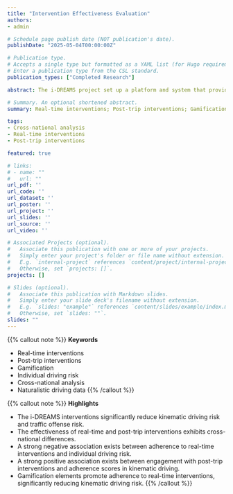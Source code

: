 ```yaml
---
title: "Intervention Effectiveness Evaluation"
authors:
- admin

# Schedule page publish date (NOT publication's date).
publishDate: "2025-05-04T00:00:00Z"

# Publication type.
# Accepts a single type but formatted as a YAML list (for Hugo requirements).
# Enter a publication type from the CSL standard.
publication_types: ["Completed Research"]

abstract: The i-DREAMS project set up a platform and system that provides real-time and post-trip interventions (including gamification elements) to keep drivers within safe margins. While the effectiveness of interventions has been widely studied, limited research has explored their interaction. Specifically, it remains unclear how engagement with post-trip interventions influences adherence to real-time interventions and how such adherence impacts individual driving risk. Moreover, the factors contributing to variation in intervention engagement and adherence across drivers remain underexplored. In addition, most existing evaluations of intervention effectiveness have been conducted within a single-country context, with a limited focus on cross-national differences, which are crucial for understanding variation in intervention performance across different national contexts. This study aims to assess the impact of real-time and post-trip interventions on drivers' individual driving risk across European countries, examine cross-national differences, and explore their underlying causes. The results show that the i-DREAMS interventions significantly reduced kinematic driving risk and traffic offense risk, although cross-national differences were observed between Belgium and the UK. The real-time interventions significantly reduced kinematic driving risk among UK drivers, whereas gamified post-trip interventions were more effective for Belgian drivers. Additionally, the real-time interventions effectively reduced traffic offense risk in both countries. A strong negative association was found between adherence to real-time interventions and individual driving risk, and engagement with post-trip interventions was positively associated with adherence scores in kinematic driving. Gamification elements enhanced engagement with post-trip interventions. The insights gained from this study help enhance the customization of i-DREAMS interventions and application strategies.

# Summary. An optional shortened abstract.
summary: Real-time interventions; Post-trip interventions; Gamification; Individual driving risk; Cross-national analysis; Naturalistic driving data

tags:
- Cross-national analysis
- Real-time interventions
- Post-trip interventions

featured: true

# links:
# - name: ""
#   url: ""
url_pdf: ''
url_code: ''
url_dataset: ''
url_poster: ''
url_project: ''
url_slides: ''
url_source: ''
url_video: ''

# Associated Projects (optional).
#   Associate this publication with one or more of your projects.
#   Simply enter your project's folder or file name without extension.
#   E.g. `internal-project` references `content/project/internal-project/index.md`.
#   Otherwise, set `projects: []`.
projects: []

# Slides (optional).
#   Associate this publication with Markdown slides.
#   Simply enter your slide deck's filename without extension.
#   E.g. `slides: "example"` references `content/slides/example/index.md`.
#   Otherwise, set `slides: ""`.
slides: ""
---
```


{{% callout note %}}
**Keywords**
- Real-time interventions
- Post-trip interventions
- Gamification
- Individual driving risk
- Cross-national analysis
- Naturalistic driving data
{{% /callout %}}

{{% callout note %}}
**Highlights**
- The i-DREAMS interventions significantly reduce kinematic driving risk and traffic offense risk.
- The effectiveness of real-time and post-trip interventions exhibits cross-national differences.
- A strong negative association exists between adherence to real-time interventions and individual driving risk.
- A strong positive association exists between engagement with post-trip interventions and adherence scores in kinematic driving.
- Gamification elements promote adherence to real-time interventions, significantly reducing kinematic driving risk.
{{% /callout %}}
